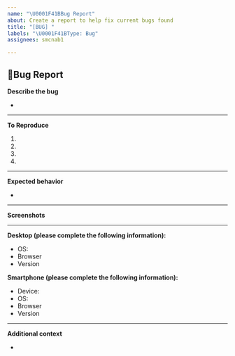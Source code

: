 ```yaml
---
name: "\U0001F41BBug Report"
about: Create a report to help fix current bugs found
title: "[BUG] "
labels: "\U0001F41BType: Bug"
assignees: smcnab1

---
```


## **🐛Bug Report**

**Describe the bug**
<!-- A clear and concise description of what the bug is. -->

*

---

**To Reproduce**
<!-- Steps to reproduce the error:
(e.g.:)
1. Use x argument / navigate to
2. Fill this information
3. Go to...
4. See error -->

<!-- Write the steps here (add or remove as many steps as needed)-->

1. 
2. 
3. 
4.

---

**Expected behavior**
<!-- A clear and concise description of what you expected to happen. -->

*

---

**Screenshots**
<!-- If applicable, add screenshots or videos to help explain your problem. -->

---

**Desktop (please complete the following information):**
<!-- use all the applicable bulleted list element for this specific issue,
and remove all the bulleted list elements that are not relevant for this issue. -->

 - OS: 
 - Browser 
 - Version 

**Smartphone (please complete the following information):**
 - Device:
 - OS:
 - Browser 
 - Version 

---

**Additional context**
<!-- Add any other context or additional information about the problem here.-->

*

<!--📛📛📛📛📛📛📛📛📛📛📛📛📛📛📛📛📛📛📛📛📛📛📛📛📛📛📛📛📛📛

Oh, hi there! 😄

To expedite issue processing please search open and closed issues before submitting a new one.
Please read our Rules of Conduct at this repository's `.github/CODE_OF_CONDUCT.md`

📛📛📛📛📛📛📛📛📛📛📛📛📛📛📛📛📛📛📛📛📛📛📛📛📛📛📛📛📛📛📛📛-->